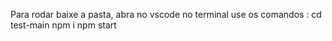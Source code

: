Para rodar baixe a pasta, abra no vscode
no terminal use os comandos :
cd test-main
npm i 
npm start 
